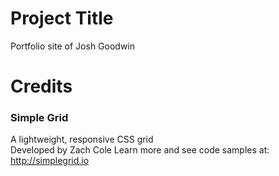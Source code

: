 # Project Title

Portfolio site of Josh Goodwin



# Credits

### Simple Grid
A lightweight, responsive CSS grid  
Developed by Zach Cole
Learn more and see code samples at: http://simplegrid.io
